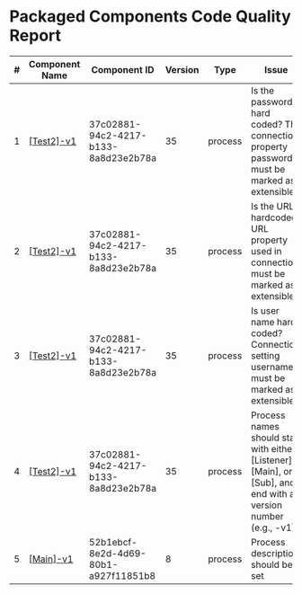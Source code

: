 # Packaged Components Code Quality Report
|#|Component Name|Component ID|Version|Type|Issue|Issue Type|Priority|
|---|---|---|---|---|---|---|---|
|1|[[Test2]-v1](Report/Training-Darko-Mirchevski/Doubleservice/[Test2]-v1.xml)|37c02881-94c2-4217-b133-8a8d23e2b78a|35|process|Is the password hard coded? The connection property password must be marked as extensible.|BUG|MAJOR|
|2|[[Test2]-v1](Report/Training-Darko-Mirchevski/Doubleservice/[Test2]-v1.xml)|37c02881-94c2-4217-b133-8a8d23e2b78a|35|process|Is the URL hardcoded? URL property used in connection must be marked as extensible.|BUG|MAJOR|
|3|[[Test2]-v1](Report/Training-Darko-Mirchevski/Doubleservice/[Test2]-v1.xml)|37c02881-94c2-4217-b133-8a8d23e2b78a|35|process|Is user name hard coded? Connection setting username must be marked as extensible.|BUG|MAJOR|
|4|[[Test2]-v1](Report/Training-Darko-Mirchevski/Doubleservice/[Test2]-v1.xml)|37c02881-94c2-4217-b133-8a8d23e2b78a|35|process|Process names should start with either [Listener], [Main], or [Sub], and end with a version number (e.g., -v1).|CODE_SMELL|MAJOR|
|5|[[Main]-v1](Report/Training-Darko-Mirchevski/CICDTemp/[Main]-v1.xml)|52b1ebcf-8e2d-4d69-80b1-a927f11851b8|8|process|Process description should be set|CODE_SMELL|MINOR|
